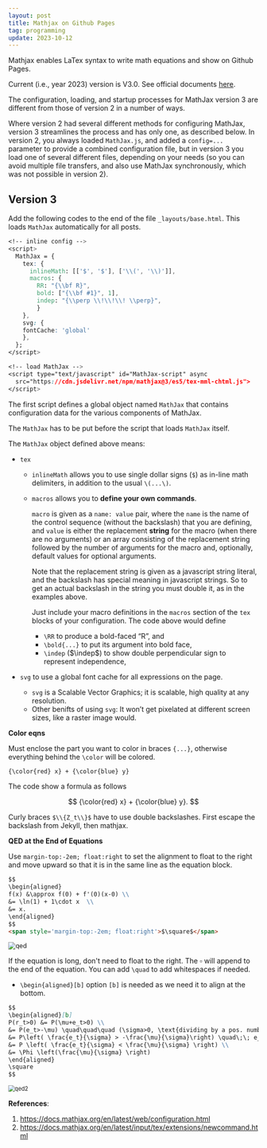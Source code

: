 ```yaml
---
layout: post
title: Mathjax on Github Pages
tag: programming
update: 2023-10-12
---
```


Mathjax enables LaTex syntax to write math equations and show on Github Pages. 

Current (i.e., year 2023) version is V3.0. See official documents [here](https://docs.mathjax.org/en/latest/web/start.html#mathjax-components-1).

The configuration, loading, and startup processes for MathJax version 3 are different from those of version 2 in a number of ways. 

Where version 2 had several different methods for configuring MathJax, version 3 streamlines the process and has only one, as described below. In version 2, you always loaded `MathJax.js`, and added a `config=...` parameter to provide a combined configuration file, but in version 3 you load one of several different files, depending on your needs (so you can avoid multiple file transfers, and also use MathJax synchronously, which was not possible in version 2).

## Version 3

Add the following codes to the end of the file `_layouts/base.html`. This loads `MathJax` automatically for all posts. 

```css
<!-- inline config -->
<script>
  MathJax = {
    tex: {
      inlineMath: [['$', '$'], ['\\(', '\\)']],
      macros: {
      	RR: "{\\bf R}",
      	bold: ["{\\bf #1}", 1],
        indep: "{\\perp \\!\\!\\! \\perp}",
    	}
    },
    svg: {
    fontCache: 'global'
  	},
  };
</script>

<!-- load MathJax -->
<script type="text/javascript" id="MathJax-script" async
  src="https://cdn.jsdelivr.net/npm/mathjax@3/es5/tex-mml-chtml.js">
</script>
```

The first script defines a global object named `MathJax` that contains configuration data for the various components of MathJax. 

The `MathJax` has to be put before the script that loads `MathJax` itself. 

The `MathJax` object defined above means:

- `tex` 
  - `inlineMath` allows you to use single dollar signs (`$`) as  in-line math delimiters, in addition to the usual `\(...\)`.
  
  - `macros`  allows you to **define your own commands**. 
    
    `macro` is given as a `name: value` pair, where the `name` is the name of the control sequence (without the backslash) that you are defining, and `value` is either the replacement **string** for the macro (when there are no arguments) or an array consisting of the replacement string followed by the number of arguments for the macro and, optionally, default values for optional arguments.
    
    Note that the replacement string is given as a javascript string literal, and the backslash has special meaning in javascript strings. So to get an actual backslash in the string you must double it, as in the examples above.
    
    Just include your macro definitions in the `macros` section of the `tex` blocks of your configuration. The code above would define
    
    - `\RR` to produce a bold-faced “R”, and 
    - `\bold{...}` to put its argument into bold face, 
    - `\indep` ($\indep$) to show double perpendicular sign to represent independence,
  
- `svg` to use a global font cache for all expressions on the page. 
  - `svg` is a Scalable Vector Graphics; it is scalable, high quality at any resolution.
  - Other benifts of using `svg`: It won’t get pixelated at different screen sizes, like a raster image would. 



**Color eqns**

Must enclose the part you want to color in braces `{...}`, otherwise everything behind the `\color` will be colored.

```markdown
{\color{red} x} + {\color{blue} y}
```

The code show a formula as follows

$$
{\color{red} x} + {\color{blue} y}.
$$



Curly braces `$\\{Z_t\\}$` have to use double backslashes. First escape the backslash from Jekyll, then mathjax.



**QED at the End of Equations**

Use `margin-top:-2em; float:right` to set the alignment to float to the right and move upward so that it is in the same line as the equation block.

```markdown
$$
\begin{aligned}
f(x) &\approx f(0) + f'(0)(x-0) \\
&= \ln(1) + 1\cdot x  \\
&= x.
\end{aligned}
$$
<span style='margin-top:-2em; float:right'>$\square$</span>
```

<img src="https://drive.google.com/thumbnail?id=13IrJGmyp3pjbZfbROTaA6RqOOR_iU1j_&sz=w1000" alt="qed" style="display: block; margin-right: auto; margin-left: auto; zoom:90%;" />



If the equation is long, don't need to float to the right. The $\square$ will append to the end of the equation. You can add `\quad` to add whitespaces if needed.

- `\begin{aligned}[b]` option `[b]` is needed as we need it to align at the bottom.

```markdown
$$
\begin{aligned}[b]
P(r_t>0) &= P(\mu+e_t>0) \\
&= P(e_t>-\mu) \quad\quad\quad (\sigma>0, \text{dividing by a pos. number, inequality unchanged}) \\
&= P\left( \frac{e_t}{\sigma} > -\frac{\mu}{\sigma}\right) \quad\;\; e_t\sim N(0, \sigma^2), \text{ then } \frac{e_t}{\sigma}\sim N(0,1) \\
&= P \left( \frac{e_t}{\sigma} < \frac{\mu}{\sigma} \right) \\
&= \Phi \left(\frac{\mu}{\sigma} \right) 
\end{aligned}  
\square
$$
```

<img src="https://drive.google.com/thumbnail?id=1F0oejxAWu_FAvSZX5BLj1BZoDT_6cP4i&sz=w1000" alt="qed2" style="display: block; margin-right: auto; margin-left: auto; zoom:80%;" />



**References**: 

1. <https://docs.mathjax.org/en/latest/web/configuration.html>
2. <https://docs.mathjax.org/en/latest/input/tex/extensions/newcommand.html>
